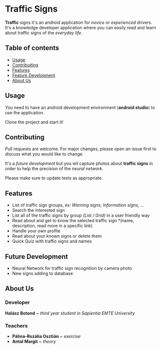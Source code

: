 # Traffic Signs

**Traffic** signs it's an android application for *novice* or *experienced* drivers. 
It's a knowledge developer application where you can easily read and learn about traffic signs of the *everyday life*.

## Table of contents
* [Usage](#usage)
* [Contribuiting](#contribuiting)
* [Features](#features)
* [Feature Development](#feature-development)
* [About Us](#about-us)

## Usage

You need to have an android development environment (**android studio**) to use the application.

Clone the project and start it!

## Contributing
Pull requests are welcome. For major changes, please open an issue first to discuss what you would like to change.

It's a *future development* but you wil capture photos about **traffic signs** in order to help the precision of the *neural network*.

Please make sure to update tests as appropriate.

## Features

- List of traffic sign groups, *ex: Warning signs, Information signs, ...*
- Search the interested sign
- List all of the traffic signs by group *(List / Grid)* in a user friendly way
- Read about and get to know the selected traffic sign *(name, description, read more in a specific link)
- Handle your own profile
- Read about your known signs or delete them
- Quick Quiz with traffic signs and names

## Future Development

- Neural Network for traffic sign recognition by camera photo
- New signs adding to database

## About Us

### Developer

**Halász Botond** ~ *third year student in Sapientia EMTE University*

### Teachers

- **Pálma-Rozália Osztián** ~ *exercise*
- **Antal Margit** ~ *theory*
